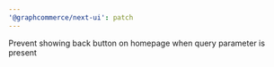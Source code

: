 ```yaml
---
'@graphcommerce/next-ui': patch
---
```


Prevent showing back button on homepage when query parameter is present
